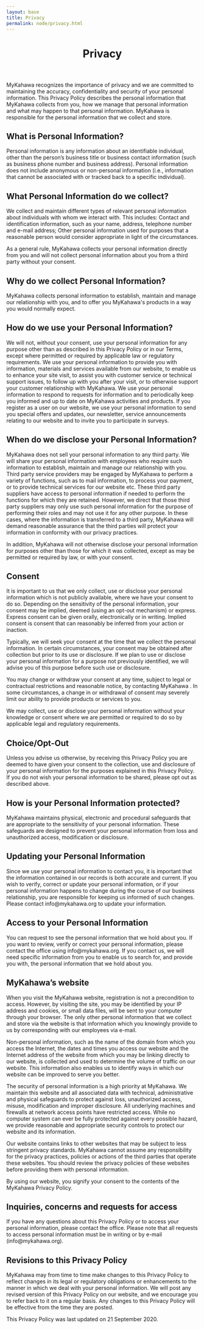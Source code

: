 ```yaml
---
layout: base
title: Privacy
permalink: node/privacy.html
---
```

<header>
  <div class="container">
    <div class="header-content">
      <h1>Privacy</h1>
    </div>
  </div>
</header>

<article>
MyKahawa recognizes the importance of privacy and we are committed to maintaining the accuracy, confidentiality and security of your personal information. This Privacy Policy describes the personal information that MyKahawa collects from you, how we manage that personal information and what may happen to that personal information. MyKahawa is responsible for the personal information that we collect and store. 

<h2> What is Personal Information? </h2>

Personal information is any information about an identifiable individual, other than the person’s business title or business contact information (such as business phone number and business address). Personal information does not include anonymous or non-personal information (i.e., information that cannot be associated with or tracked back to a specific individual). 

<h2> What Personal Information do we collect? </h2>

<p>We collect and maintain different types of relevant personal information about individuals with whom we interact with. This includes: Contact and identification information, such as your name, address, telephone number and e-mail address; Other personal information used for purposes that a reasonable person would consider appropriate in light of the circumstances.</p>

<p>As a general rule, MyKahawa collects your personal information directly from you and will not collect personal information about you from a third party without your consent.</p>

<h2> Why do we collect Personal Information? </h2>

<p>MyKahawa collects personal information to establish, maintain and manage our relationship with you, and to offer you MyKahawa's products in a way you would normally expect.</p>

<h2> How do we use your Personal Information? </h2>

<p>We will not, without your consent, use your personal information for any purpose other than as described in this Privacy Policy or in our Terms, except where permitted or required by applicable law or regulatory requirements. We use your personal information to provide you with information, materials and services available from our website, to enable us to enhance your site visit, to assist you with customer service or technical support issues, to follow up with you after your visit, or to otherwise support your customer relationship with MyKahawa. We use your personal information to respond to requests for information and to periodically keep you informed and up to date on MyKahawa activities and products. If you register as a user on our website, we use your personal information to send you special offers and updates, our newsletter, service announcements relating to our website and to invite you to participate in surveys. </p>

<h2> When do we disclose your Personal Information? </h2>

<p>MyKahawa does not sell your personal information to any third party. We will share your personal information with employees who require such information to establish, maintain and manage our relationship with you. Third party service providers may be engaged by MyKahawa to perform a variety of functions, such as to mail information, to process your payment, or to provide technical services for our website etc. These third party suppliers have access to personal information if needed to perform the functions for which they are retained. However, we direct that those third party suppliers may only use such personal information for the purpose of performing their roles and may not use it for any other purpose. In these cases, where the information is transferred to a third party, MyKahawa will demand reasonable assurance that the third parties will protect your information in conformity with our privacy practices. </p>

<p>In addition, MyKahawa will not otherwise disclose your personal information for purposes other than those for which it was collected, except as may be permitted or required by law, or with your consent. <p>

<h2> Consent</h2>

<p>It is important to us that we only collect, use or disclose your personal information which is not publicly available, where we have your consent to do so. Depending on the sensitivity of the personal information, your consent may be implied, deemed (using an opt-out mechanism) or express. Express consent can be given orally, electronically or in writing. Implied consent is consent that can reasonably be inferred from your action or inaction.</p> 

<p>Typically, we will seek your consent at the time that we collect the personal information. In certain circumstances, your consent may be obtained after collection but prior to its use or disclosure. If we plan to use or disclose your personal information for a purpose not previously identified, we will advise you of this purpose before such use or disclosure.</p> 

<p>You may change or withdraw your consent at any time, subject to legal or contractual restrictions and reasonable notice, by contacting MyKahawa . In some circumstances, a change in or withdrawal of consent may severely limit our ability to provide products or services to you.</p> 

<p>We may collect, use or disclose your personal information without your knowledge or consent where we are permitted or required to do so by applicable legal and regulatory requirements. </p>

<h2> Choice/Opt-Out </h2>

<p>Unless you advise us otherwise, by receiving this Privacy Policy you are deemed to have given your consent to the collection, use and disclosure of your personal information for the purposes explained in this Privacy Policy. If you do not wish your personal information to be shared, please opt out as described above.</p> 

<h2> How is your Personal Information protected? </h2>

<p>MyKahawa maintains physical, electronic and procedural safeguards that are appropriate to the sensitivity of your personal information. These safeguards are designed to prevent your personal information from loss and unauthorized access, modification or disclosure. </p>

<h2> Updating your Personal Information </h2>

<p>Since we use your personal information to contact you, it is important that the information contained in our records is both accurate and current. If you wish to verify, correct or update your personal information, or if your personal information happens to change during the course of our business relationship, you are responsible for keeping us informed of such changes. Please contact info@mykahawa.org to update your information.</p> 

<h2> Access to your Personal Information </h2>

<p>You can request to see the personal information that we hold about you. If you want to review, verify or correct your personal information, please contact the office using info@mykahawa.org. If you contact us, we will need specific information from you to enable us to search for, and provide you with, the personal information that we hold about you.<p> 

<h2> MyKahawa’s website </h2>

<p>When you visit the MyKahawa website, registration is not a precondition to access. However, by visiting the site, you may be identified by your IP address and cookies, or small data files, will be sent to your computer through your browser. The only other personal information that we collect and store via the website is that information which you knowingly provide to us by corresponding with our employees via e-mail.</p> 

<p>Non-personal information, such as the name of the domain from which you access the Internet, the dates and times you access our website and the Internet address of the website from which you may be linking directly to our website, is collected and used to determine the volume of traffic on our website. This information also enables us to identify ways in which our website can be improved to serve you better. </p>

<p>The security of personal information is a high priority at MyKahawa. We maintain this website and all associated data with technical, administrative and physical safeguards to protect against loss, unauthorized access, misuse, modification and improper disclosure. All underlying machines and firewalls at network access points have restricted access. While no computer system can ever be fully protected against every possible hazard, we provide reasonable and appropriate security controls to protect our website and its information.</p> 

<p>Our website contains links to other websites that may be subject to less stringent privacy standards. MyKahawa cannot assume any responsibility for the privacy practices, policies or actions of the third parties that operate these websites. You should review the privacy policies of these websites before providing them with personal information.</p> 

<p>By using our website, you signify your consent to the contents of the MyKahawa Privacy Policy. </p>

<h2> Inquiries, concerns and requests for access </h2>

<p>If you have any questions about this Privacy Policy or to access your personal information, please contact the office. Please note that all requests to access personal information must be in writing or by e-mail (info@mykahawa.org). </p>

<h2> Revisions to this Privacy Policy </h2>

<p>MyKahawa may from time to time make changes to this Privacy Policy to reflect changes in its legal or regulatory obligations or enhancements to the manner in which we deal with your personal information. We will post any revised version of this Privacy Policy on our website, and we encourage you to refer back to it on a regular basis. Any changes to this Privacy Policy will be effective from the time they are posted.</p>

<p>This Privacy Policy was last updated on 21 September 2020. </p>

</article>
